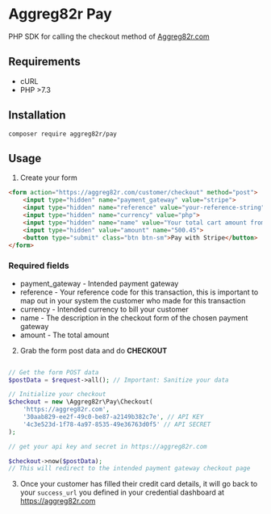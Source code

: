 # Aggreg82r Pay

PHP SDK for calling the checkout method of [Aggreg82r.com](https://aggreg82r.com)

## Requirements

- cURL
- PHP >7.3

## Installation

```
composer require aggreg82r/pay
```

## Usage

1. Create your form

```html
<form action="https://aggreg82r.com/customer/checkout" method="post">
    <input type="hidden" name="payment_gateway" value="stripe">
    <input type="hidden" name="reference" value="your-reference-string">
    <input type="hidden" name="currency" value="php">
    <input type="hidden" name="name" value="Your total cart amount from example.com">
    <input type="hidden" value="amount" name="500.45">
    <button type="submit" class="btn btn-sm">Pay with Stripe</button>
</form>
```

### Required fields

- payment_gateway - Intended payment gateway
- reference - Your reference code for this transaction, this is important to map out in your system the customer who made for this transaction
- currency - Intended currency to bill your customer
- name - The description in the checkout form of the chosen payment gateway
- amount - The total amount

2. Grab the form post data and do **CHECKOUT**

```php

// Get the form POST data
$postData = $request->all(); // Important: Sanitize your data

// Initialize your checkout
$checkout = new \Aggreg82r\Pay\Checkout(
    'https://aggreg82r.com',
    '30aab829-ee2f-49c0-be87-a2149b382c7e', // API KEY
    '4c3e523d-1f78-4a97-8535-49e36763d0f5' // API SECRET
);

// get your api key and secret in https://aggreg82r.com 

$checkout->now($postData);
// This will redirect to the intended payment gateway checkout page
```

3. Once your customer has filled their credit card details, it will go back to your `success_url` you defined in your credential dashboard at https://aggreg82r.com
